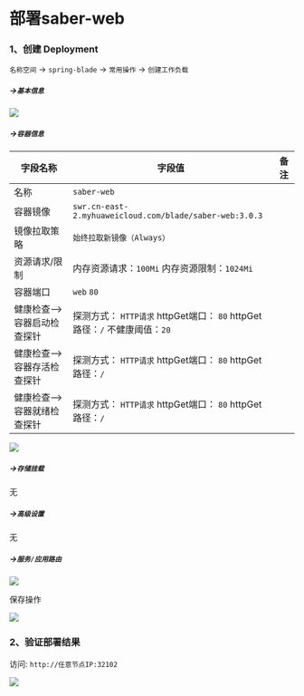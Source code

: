 # 部署saber-web

### 1、创建 Deployment

`名称空间` -> `spring-blade` -> `常用操作` -> `创建工作负载`

##### ->`基本信息`

![](images/kuboard-springblade-web-01.png)

##### ->`容器信息`

| 字段名称            | 字段值                                                     | 备注 |
|-----------------|---------------------------------------------------------| ---- |
| 名称              | `saber-web`                                             |      |
| 容器镜像            | `swr.cn-east-2.myhuaweicloud.com/blade/saber-web:3.0.3`      |      |
| 镜像拉取策略          | `始终拉取新镜像（Always）`                                       |      |
| 资源请求/限制         | 内存资源请求：`100Mi` 内存资源限制：`1024Mi`                          |      |
| 容器端口            | `web` `80`                                              |      |
| 健康检查-->容器启动检查探针 | 探测方式： `HTTP请求` httpGet端口： `80` httpGet路径：`/` 不健康阈值：`20` |      |
| 健康检查-->容器存活检查探针 | 探测方式： `HTTP请求` httpGet端口： `80` httpGet路径：`/`            |      |
| 健康检查-->容器就绪检查探针 | 探测方式： `HTTP请求` httpGet端口： `80` httpGet路径：`/`            |      |

![](images/kuboard-springblade-web-02.png)

##### ->`存储挂载`

无

##### ->`高级设置`

无

##### ->`服务/应用路由`

![](images/kuboard-springblade-web-03.png)

保存操作

![](images/kuboard-springblade-web-04.png)

### 2、验证部署结果

访问: `http://任意节点IP:32102`

![](images/kuboard-springblade-web-05.png)
